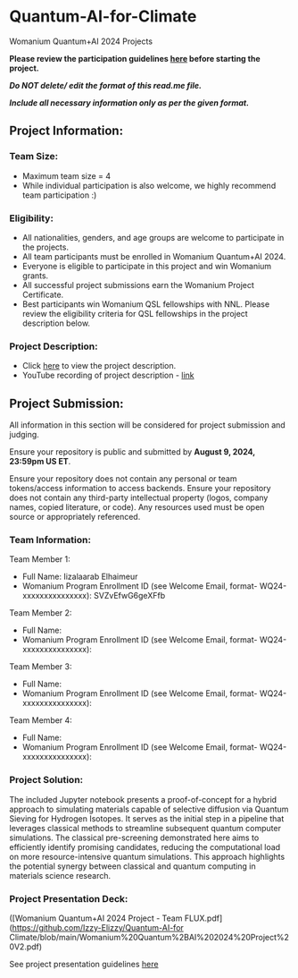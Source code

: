 # Quantum-AI-for-Climate
Womanium Quantum+AI 2024 Projects

**Please review the participation guidelines [here](https://github.com/womanium-quantum/Quantum-AI-2024) before starting the project.**

_**Do NOT delete/ edit the format of this read.me file.**_

_**Include all necessary information only as per the given format.**_

## Project Information:

### Team Size:
  - Maximum team size = 4
  - While individual participation is also welcome, we highly recommend team participation :)

### Eligibility:
  - All nationalities, genders, and age groups are welcome to participate in the projects.
  - All team participants must be enrolled in Womanium Quantum+AI 2024.
  - Everyone is eligible to participate in this project and win Womanium grants.
  - All successful project submissions earn the Womanium Project Certificate.
  - Best participants win Womanium QSL fellowships with NNL. Please review the eligibility criteria for QSL fellowships in the project description below.

### Project Description:
  - Click [here](https://drive.google.com/file/d/1yoY_venPkNStjcDu0Na0HYhgO6CvVYdM/view?usp=sharing) to view the project description.
  - YouTube recording of project description - [link](https://youtu.be/ka2RgUYo83c?si=MUb_dwTVfP1FV_47)

## Project Submission:
All information in this section will be considered for project submission and judging.

Ensure your repository is public and submitted by **August 9, 2024, 23:59pm US ET**.

Ensure your repository does not contain any personal or team tokens/access information to access backends. Ensure your repository does not contain any third-party intellectual property (logos, company names, copied literature, or code). Any resources used must be open source or appropriately referenced.

### Team Information:
Team Member 1:
 - Full Name: Iizalaarab Elhaimeur
 - Womanium Program Enrollment ID (see Welcome Email, format- WQ24-xxxxxxxxxxxxxxx): SVZvEfwG6geXFfb

Team Member 2:
 - Full Name: 
 - Womanium Program Enrollment ID (see Welcome Email, format- WQ24-xxxxxxxxxxxxxxx):


Team Member 3:
 - Full Name: 
 - Womanium Program Enrollment ID (see Welcome Email, format- WQ24-xxxxxxxxxxxxxxx):


Team Member 4:
 - Full Name: 
 - Womanium Program Enrollment ID (see Welcome Email, format- WQ24-xxxxxxxxxxxxxxx):


### Project Solution:
The included Jupyter notebook presents a proof-of-concept for a hybrid approach to simulating materials capable of selective diffusion via Quantum Sieving for Hydrogen Isotopes. It serves as the initial step in a pipeline that leverages classical methods to streamline subsequent quantum computer simulations.
The classical pre-screening demonstrated here aims to efficiently identify promising candidates, reducing the computational load on more resource-intensive quantum simulations. This approach highlights the potential synergy between classical and quantum computing in materials science research.


### Project Presentation Deck:
([Womanium Quantum+AI 2024 Project - Team FLUX.pdf](https://github.com/Izzy-Elizzy/Quantum-AI-for Climate/blob/main/Womanium%20Quantum%2BAI%202024%20Project%20V2.pdf)

See project presentation guidelines [here](https://docs.google.com/document/d/13nWF8AxFAfFYTWEYPT3BpPdYkqtxxSAjmuXj_zcMh-E/edit?usp=sharing)

